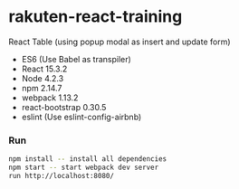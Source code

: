 # rakuten-react-training
React Table (using popup modal as insert and update form)

- ES6 (Use Babel as transpiler)            
- React 15.3.2           
- Node 4.2.3   
- npm 2.14.7   
- webpack 1.13.2
- react-bootstrap 0.30.5   
- eslint (Use eslint-config-airbnb)   

### Run
```sh
npm install -- install all dependencies   
npm start -- start webpack dev server   
run http://localhost:8080/
```
